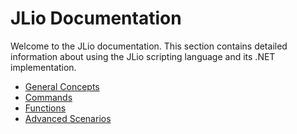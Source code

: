 # JLio Documentation

Welcome to the JLio documentation. This section contains detailed information about using the JLio scripting language and its .NET implementation.

- [General Concepts](general.md)
- [Commands](commands.md)
- [Functions](functions.md)
- [Advanced Scenarios](advanced.md)
